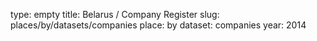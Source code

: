 type: empty
title: Belarus / Company Register
slug: places/by/datasets/companies
place: by
dataset: companies
year: 2014
